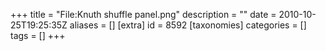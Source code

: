 +++
title = "File:Knuth shuffle panel.png"
description = ""
date = 2010-10-25T19:25:35Z
aliases = []
[extra]
id = 8592
[taxonomies]
categories = []
tags = []
+++


